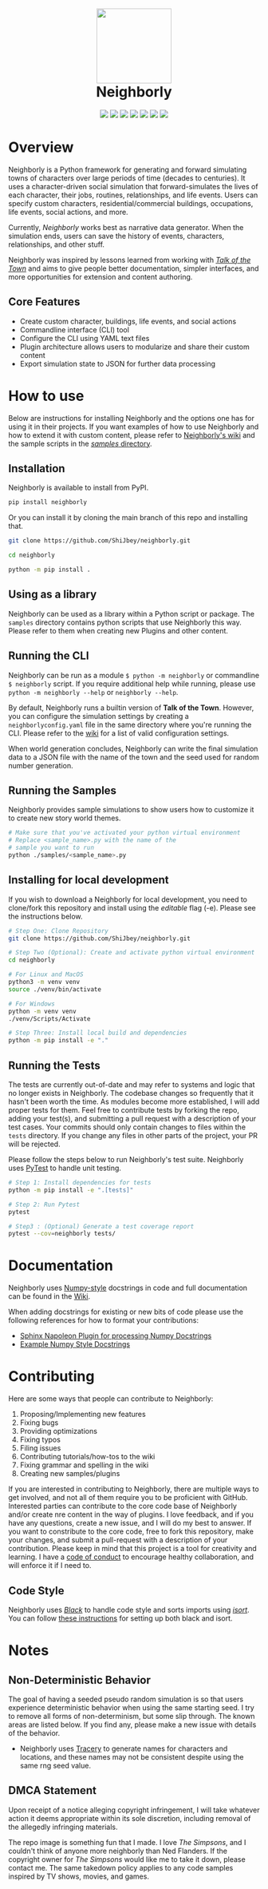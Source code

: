 <h1 align="center">
  <img
    width="150"
    height="150"
    src="https://user-images.githubusercontent.com/11076525/165836171-9ffdea6e-1633-440c-be06-b46e1e3e4e04.png"
  >
  <br>
  Neighborly
</h1>

<p align="center">
  <img src="https://img.shields.io/badge/status-unstable-critical?style=flat">
  <img src="https://img.shields.io/pypi/v/neighborly">
  <img src="https://img.shields.io/pypi/pyversions/neighborly">
  <img src="https://img.shields.io/pypi/l/neighborly">
  <img src="https://img.shields.io/pypi/dm/neighborly">
  <img src="https://img.shields.io/badge/code%20style-black-black">
  <img src="https://img.shields.io/badge/%20imports-isort-%231674b1?style=flat&labelColor=ef8336">
</p>

# Overview

Neighborly is a Python framework for generating and forward simulating towns of
characters over large periods of time (decades to centuries). It uses a character-driven
social simulation that forward-simulates the lives of each character, their jobs,
routines, relationships, and life events. Users can specify custom characters,
residential/commercial buildings, occupations, life events, social actions, and more.

Currently, _Neighborly_ works best as narrative data generator. When the simulation
ends, users can save the history of events, characters, relationships, and other stuff.

Neighborly was inspired by lessons learned from working with
[_Talk of the Town_](https://github.com/james-owen-ryan/talktown)
and aims to give people better documentation, simpler interfaces, and more opportunities
for extension and content authoring.

## Core Features

* Create custom character, buildings, life events, and social actions
* Commandline interface (CLI) tool
* Configure the CLI using YAML text files
* Plugin architecture allows users to modularize and share their custom content
* Export simulation state to JSON for further data processing

# How to use

Below are instructions for installing Neighborly and the options one has for using it
in their projects. If you want examples of how to use Neighborly and how to extend it
with custom content, please refer to
[Neighborly's wiki](https://github.com/ShiJbey/neighborly/wiki) and the sample scripts
in the [_samples_ directory](https://github.com/ShiJbey/neighborly/tree/main/samples).

## Installation

Neighborly is available to install from PyPI.

```bash
pip install neighborly
```

Or you can install it by cloning the main branch of this repo and installing that.

```bash
git clone https://github.com/ShiJbey/neighborly.git

cd neighborly

python -m pip install .
```

## Using as a library

Neighborly can be used as a library within a Python script or package.
The `samples` directory contains python scripts that use Neighborly this
way. Please refer to them when creating new Plugins and other content.

## Running the CLI

Neighborly can be run as a module `$ python -m neighborly` or commandline `$ neighborly`
script. If you require additional help while running, please use
`python -m neighborly --help` or `neighborly --help`.

By default, Neighborly runs a builtin version of **Talk of the Town**. However, you can
configure the simulation settings by creating a `neighborlyconfig.yaml` file in
the same directory where you're running the CLI. Please refer to the
[wiki](https://github.com/ShiJbey/neighborly/wiki/Neighborly-CLI) for a list of
valid configuration settings.

When world generation concludes, Neighborly can write the final simulation data
to a JSON file with the name of the town and the seed used for random number
generation.

## Running the Samples

Neighborly provides sample simulations to show users how to customize
it to create new story world themes.

```bash
# Make sure that you've activated your python virtual environment
# Replace <sample_name>.py with the name of the
# sample you want to run
python ./samples/<sample_name>.py
```

## Installing for local development

If you wish to download a Neighborly for local development, you need to clone/fork this
repository and install using the _editable_ flag (-e). Please see the instructions
below.

```bash
# Step One: Clone Repository
git clone https://github.com/ShiJbey/neighborly.git

# Step Two (Optional): Create and activate python virtual environment
cd neighborly

# For Linux and MacOS
python3 -m venv venv
source ./venv/bin/activate

# For Windows
python -m venv venv
./venv/Scripts/Activate

# Step Three: Install local build and dependencies
python -m pip install -e "."
```

## Running the Tests

The tests are currently out-of-date and may refer to systems
and logic that no longer exists in Neighborly. The codebase
changes so frequently that it hasn't been worth the time.
As modules  become more established, I will add proper tests for them.
Feel free to contribute tests by forking the repo, adding your test(s), and
submitting a pull request with a description of your test cases. Your commits
should only contain changes to files within the `tests` directory. If you
change any files in other parts of the project, your PR will be rejected.

Please follow the steps below to run Neighborly's test suite. Neighborly uses
[PyTest](https://docs.pytest.org/en/7.1.x/) to handle unit testing.

```bash
# Step 1: Install dependencies for tests
python -m pip install -e ".[tests]"

# Step 2: Run Pytest
pytest

# Step3 : (Optional) Generate a test coverage report
pytest --cov=neighborly tests/
```

# Documentation

Neighborly uses [Numpy-style](https://numpydoc.readthedocs.io/en/latest/format.html)
docstrings in code and full documentation can be found in the
[Wiki](https://github.com/ShiJbey/neighborly/wiki).

When adding docstrings for existing or new bits of code please use the following
references for how to format your contributions:

* [Sphinx Napoleon Plugin for processing Numpy Docstrings](https://www.sphinx-doc.org/en/master/usage/extensions/napoleon.html)
* [Example Numpy Style Docstrings](https://www.sphinx-doc.org/en/master/usage/extensions/example_numpy.html#example-numpy)

# Contributing

Here are some ways that people can contribute to Neighborly:

1. Proposing/Implementing new features
2. Fixing bugs
3. Providing optimizations
4. Fixing typos
5. Filing issues
6. Contributing tutorials/how-tos to the wiki
7. Fixing grammar and spelling in the wiki
8. Creating new samples/plugins

If you are interested in contributing to Neighborly, there are multiple ways to get
involved, and not all of them require you to be proficient with GitHub. Interested
parties can contribute to the core code base of Neighborly and/or create nre content
in the way of plugins. I love feedback, and if you have any questions, create a new
issue, and I will do my best to answer. If you want to constribute to the core code,
free to fork this repository, make your changes, and submit a pull-request with a
description of your contribution. Please keep in mind that this project is a
tool for creativity and learning. I have a [code of conduct](./CODE_OF_CONDUCT.md) to
encourage healthy collaboration, and will enforce it if I need to.

## Code Style

Neighborly uses [_Black_](https://black.readthedocs.io/en/stable/) to handle code style
and sorts imports using [_isort_](https://pycqa.github.io/isort/). You can follow
[these instructions](https://black.readthedocs.io/en/stable/integrations/editors.html)
for setting up both black and isort.

# Notes

## Non-Deterministic Behavior

The goal of having a seeded pseudo random simulation is so that users experience
deterministic behavior when using the same starting seed. I try to remove all forms of
non-determinism, but some slip through. The known areas are listed below. If you find
any, please make a new issue with details of the behavior.

* Neighborly uses [Tracery](https://github.com/aparrish/pytracery) to generate names for
characters and locations, and these names may not be consistent despite using the same
rng seed value.

## DMCA Statement

Upon receipt of a notice alleging copyright infringement, I will take whatever action it
deems appropriate within its sole discretion, including removal of the allegedly
infringing materials.

The repo image is something fun that I made. I love _The Simpsons_, and I couldn't think
of anyone more neighborly than Ned Flanders. If the copyright owner for _The Simpsons_
would like me to take it down, please contact me. The same takedown policy applies to
any code samples inspired by TV shows, movies, and games.
